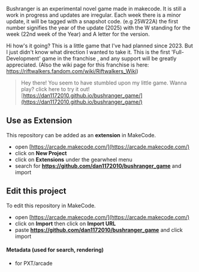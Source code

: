 Bushranger is an experimental novel game made in makecode. It is still a work in progress and updates are irregular. Each week there is a minor update, it will be tagged with a snapshot code. (e.g 25W22A) the first number signifies the year of the update (2025) with the W standing for the week (22nd week of the Year) and A letter for the version.
 
 Hi how's it going?
 This is a little game that I've had planned since 2023. But I just didn't know what direction I wanted to take it. This is the first 'Full-Development' game in the franchise , and any support will be greatly appreciated.
(Also the wiki page for this franchise is here: https://riftwalkers.fandom.com/wiki/Riftwalkers_Wiki)

> Hey there! You seem to have stumbled upon my little game. Wanna play? click here to try it out! [https://dan1172010.github.io/bushranger_game/](https://dan1172010.github.io/bushranger_game/)

## Use as Extension

This repository can be added as an **extension** in MakeCode.

* open [https://arcade.makecode.com/](https://arcade.makecode.com/)
* click on **New Project**
* click on **Extensions** under the gearwheel menu
* search for **https://github.com/dan1172010/bushranger_game** and import

## Edit this project

To edit this repository in MakeCode.

* open [https://arcade.makecode.com/](https://arcade.makecode.com/)
* click on **Import** then click on **Import URL**
* paste **https://github.com/dan1172010/bushranger_game** and click import

#### Metadata (used for search, rendering)

* for PXT/arcade
<script src="https://makecode.com/gh-pages-embed.js"></script><script>makeCodeRender("{{ site.makecode.home_url }}", "{{ site.github.owner_name }}/{{ site.github.repository_name }}");</script>
